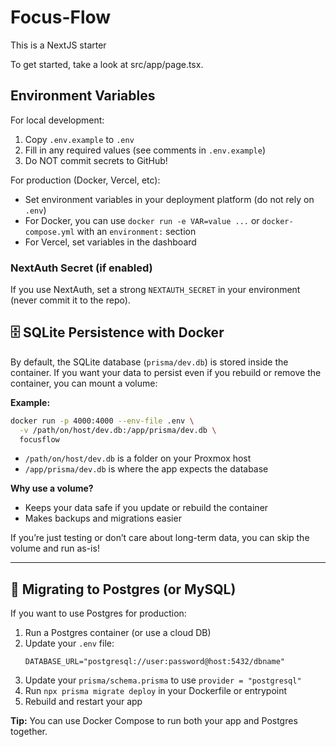 # Focus-Flow

This is a NextJS starter

To get started, take a look at src/app/page.tsx.

## Environment Variables

For local development:
1. Copy `.env.example` to `.env`
2. Fill in any required values (see comments in `.env.example`)
3. Do NOT commit secrets to GitHub!

For production (Docker, Vercel, etc):
- Set environment variables in your deployment platform (do not rely on `.env`)
- For Docker, you can use `docker run -e VAR=value ...` or `docker-compose.yml` with an `environment:` section
- For Vercel, set variables in the dashboard

### NextAuth Secret (if enabled)
If you use NextAuth, set a strong `NEXTAUTH_SECRET` in your environment (never commit it to the repo).

## 🗄️ SQLite Persistence with Docker

By default, the SQLite database (`prisma/dev.db`) is stored inside the container. If you want your data to persist even if you rebuild or remove the container, you can mount a volume:

**Example:**
```sh
docker run -p 4000:4000 --env-file .env \
  -v /path/on/host/dev.db:/app/prisma/dev.db \
  focusflow
```
- `/path/on/host/dev.db` is a folder on your Proxmox host
- `/app/prisma/dev.db` is where the app expects the database

**Why use a volume?**
- Keeps your data safe if you update or rebuild the container
- Makes backups and migrations easier

If you’re just testing or don’t care about long-term data, you can skip the volume and run as-is!

---

## 🐘 Migrating to Postgres (or MySQL)

If you want to use Postgres for production:
1. Run a Postgres container (or use a cloud DB)
2. Update your `.env` file:
   ```
   DATABASE_URL="postgresql://user:password@host:5432/dbname"
   ```
3. Update your `prisma/schema.prisma` to use `provider = "postgresql"`
4. Run `npx prisma migrate deploy` in your Dockerfile or entrypoint
5. Rebuild and restart your app

**Tip:** You can use Docker Compose to run both your app and Postgres together.

